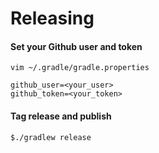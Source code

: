 # Releasing

#### Set your Github user and token
```
vim ~/.gradle/gradle.properties

github_user=<your_user>
github_token=<your_token>
```

#### Tag release and publish

```
$./gradlew release
```
